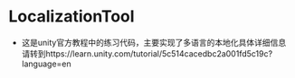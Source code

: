 # LocalizationTool
- 这是unity官方教程中的练习代码，主要实现了多语言的本地化具体详细信息请转到https://learn.unity.com/tutorial/5c514cacedbc2a001fd5c19c?language=en
